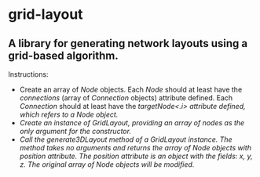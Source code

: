 grid-layout
===========

A library for generating network layouts using a grid-based algorithm.
-----------

Instructions:
<ul>
<li>Create an array of <i>Node</i> objects. Each <i>Node</i> should at least have the <i>connections</i> (array of <i>Connection</i> objects) attribute defined. Each <i>Connection</i> should at least have the <i>targetNode<.i> attribute defined, which refers to a <i>Node</i> object.</li>
<li>Create an instance of <i>GridLayout</i>, providing an array of nodes as the only argument for the constructor.</li>
<li>Call the <i>generate3DLayout</i> method of a <i>GridLayout</i> instance. The method takes no arguments and returns the array of <i>Node</i> objects with <i>position</i> attribute. The <i>position</i> attribute is an object with the fields: <i>x</i>, <i>y</i>, <i>z</i>. The original array of <i>Node</i> objects will be modified.</li>
</ul>
